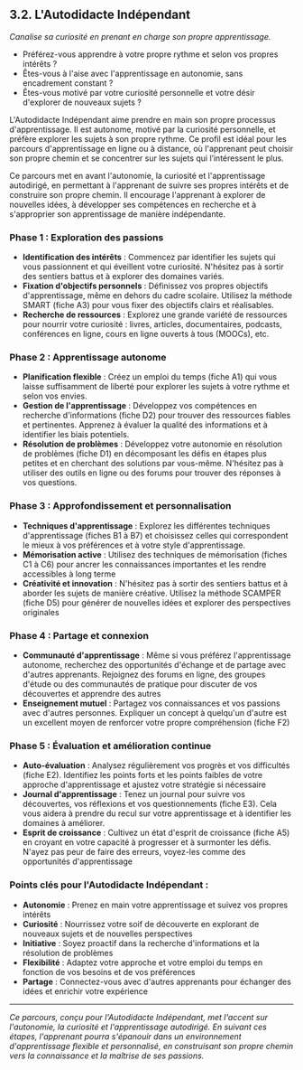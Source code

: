 ## 3.2. L'Autodidacte Indépendant 

_Canalise sa curiosité en prenant en charge son propre apprentissage._ 

* Préférez-vous apprendre à votre propre rythme et selon vos propres intérêts ? 
* Êtes-vous à l'aise avec l'apprentissage en autonomie, sans encadrement constant ? 
* Êtes-vous motivé par votre curiosité personnelle et votre désir d'explorer de nouveaux sujets ?

L'Autodidacte Indépendant aime prendre en main son propre processus d'apprentissage. Il est autonome, motivé par la curiosité personnelle, et préfère explorer les sujets à son propre rythme. Ce profil est idéal pour les parcours d'apprentissage en ligne ou à distance, où l'apprenant peut choisir son propre chemin et se concentrer sur les sujets qui l’intéressent le plus.
 
Ce parcours met en avant l'autonomie, la curiosité et l'apprentissage autodirigé, en permettant à l'apprenant de suivre ses propres intérêts et de construire son propre chemin. Il encourage l'apprenant à explorer de nouvelles idées, à développer ses compétences en recherche et à s'approprier son apprentissage de manière indépendante.

### Phase 1 : Exploration des passions

* **Identification des intérêts** : Commencez par identifier les sujets qui vous passionnent et qui éveillent votre curiosité. N'hésitez pas à sortir des sentiers battus et à explorer des domaines variés.
* **Fixation d'objectifs personnels** : Définissez vos propres objectifs d'apprentissage, même en dehors du cadre scolaire. Utilisez la méthode SMART (fiche A3) pour vous fixer des objectifs clairs et réalisables.
* **Recherche de ressources** : Explorez une grande variété de ressources pour nourrir votre curiosité : livres, articles, documentaires, podcasts, conférences en ligne, cours en ligne ouverts à tous (MOOCs), etc.

### Phase 2 : Apprentissage autonome

* **Planification flexible** : Créez un emploi du temps (fiche A1) qui vous laisse suffisamment de liberté pour explorer les sujets à votre rythme et selon vos envies.
* **Gestion de l'apprentissage** : Développez vos compétences en recherche d'informations (fiche D2) pour trouver des ressources fiables et pertinentes. Apprenez à évaluer la qualité des informations et à identifier les biais potentiels.
* **Résolution de problèmes** : Développez votre autonomie en résolution de problèmes (fiche D1) en décomposant les défis en étapes plus petites et en cherchant des solutions par vous-même. N'hésitez pas à utiliser des outils en ligne ou des forums pour trouver des réponses à vos questions.

### Phase 3 : Approfondissement et personnalisation

* **Techniques d'apprentissage** : Explorez les différentes techniques d'apprentissage (fiches B1 à B7) et choisissez celles qui correspondent le mieux à vos préférences et à votre style d'apprentissage.
* **Mémorisation active** : Utilisez des techniques de mémorisation (fiches C1 à C6) pour ancrer les connaissances importantes et les rendre accessibles à long terme
* **Créativité et innovation** : N'hésitez pas à sortir des sentiers battus et à aborder les sujets de manière créative. Utilisez la méthode SCAMPER (fiche D5) pour générer de nouvelles idées et explorer des perspectives originales

### Phase 4 : Partage et connexion

* **Communauté d'apprentissage** : Même si vous préférez l'apprentissage autonome, recherchez des opportunités d'échange et de partage avec d'autres apprenants. Rejoignez des forums en ligne, des groupes d'étude ou des communautés de pratique pour discuter de vos découvertes et apprendre des autres
* **Enseignement mutuel** : Partagez vos connaissances et vos passions avec d'autres personnes. Expliquer un concept à quelqu'un d'autre est un excellent moyen de renforcer votre propre compréhension (fiche F2)

### Phase 5 : Évaluation et amélioration continue

* **Auto-évaluation** : Analysez régulièrement vos progrès et vos difficultés (fiche E2). Identifiez les points forts et les points faibles de votre approche d'apprentissage et ajustez votre stratégie si nécessaire
* **Journal d'apprentissage** : Tenez un journal pour suivre vos découvertes, vos réflexions et vos questionnements (fiche E3). Cela vous aidera à prendre du recul sur votre apprentissage et à identifier les domaines à améliorer.
* **Esprit de croissance** : Cultivez un état d'esprit de croissance (fiche A5) en croyant en votre capacité à progresser et à surmonter les défis. N'ayez pas peur de faire des erreurs, voyez-les comme des opportunités d'apprentissage

### Points clés pour l'Autodidacte Indépendant :

* **Autonomie** : Prenez en main votre apprentissage et suivez vos propres intérêts
* **Curiosité** : Nourrissez votre soif de découverte en explorant de nouveaux sujets et de nouvelles perspectives
* **Initiative** : Soyez proactif dans la recherche d'informations et la résolution de problèmes
* **Flexibilité** : Adaptez votre approche et votre emploi du temps en fonction de vos besoins et de vos préférences
* **Partage** : Connectez-vous avec d'autres apprenants pour échanger des idées et enrichir votre expérience

***

_Ce parcours, conçu pour l'Autodidacte Indépendant, met l'accent sur l'autonomie, la curiosité et l'apprentissage autodirigé. En suivant ces étapes, l'apprenant pourra s'épanouir dans un environnement d'apprentissage flexible et personnalisé, en construisant son propre chemin vers la connaissance et la maîtrise de ses passions._ 